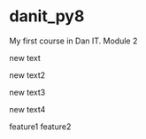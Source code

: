 # danit_py8
My first course in Dan IT. Module 2

new text

new text2

new text3

new text4

feature1
feature2
